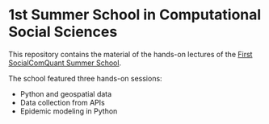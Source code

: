 # 1st Summer School in Computational Social Sciences

This repository contains the material of the hands-on lectures of the [First SocialComQuant Summer School](https://socialcomquant.ku.edu.tr/summer-school-2021/).

The school featured three hands-on sessions:
- Python and geospatial data
- Data collection from APIs
- Epidemic modeling in Python





